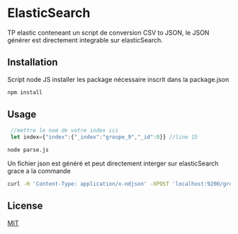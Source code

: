 # ElasticSearch

TP elastic conteneant un script de conversion CSV to JSON, le JSON générer est directement integrable sur elasticSearch.
## Installation

Script node JS installer les package nécessaire inscrit dans la package.json

```bash
npm install 
```

## Usage

```javascript
 //mettre le nom de votre index ici
 let index={"index":{"_index":"groupe_9","_id":0}} //line 15

```
```bash
node parse.js
```

Un fichier json est généré et peut directement interger sur elasticSearch grace a la commande

```bash
curl -H 'Content-Type: application/x-ndjson' -XPOST 'localhost:9200/groupe_9/_bulk?pretty' --data-binary @data.json
```

## License
[MIT](https://choosealicense.com/licenses/mit/)
